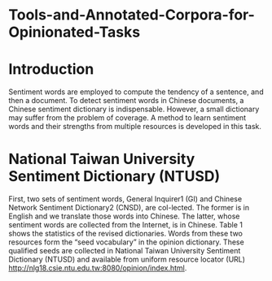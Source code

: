 # Tools-and-Annotated-Corpora-for-Opinionated-Tasks

# Introduction
Sentiment words are employed to compute the tendency of a sentence, and then a document. To detect sentiment words in Chinese documents, a Chinese sentiment dictionary is indispensable. However, a small dictionary may suffer from the problem of coverage. A method to learn sentiment words and their strengths from multiple resources is developed in this task.

# National Taiwan University Sentiment Dictionary (NTUSD)
First, two sets of sentiment words, General Inquirer1 (GI) and Chinese Network Sentiment Dictionary2 (CNSD), are col-lected. The former is in English and we translate those words into Chinese. The latter, whose sentiment words are collected from the Internet, is in Chinese. Table 1 shows the statistics of the revised dictionaries. Words from these two resources form the “seed vocabulary” in the opinion dictionary. These qualified seeds are collected in National Taiwan University Sentiment Dictionary (NTUSD) and available from uniform resource locator (URL) http://nlg18.csie.ntu.edu.tw:8080/opinion/index.html.

